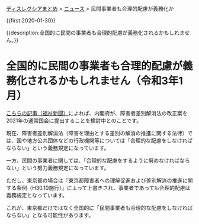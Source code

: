 <!-- heading: 全国的に民間事業者も合理的配慮が義務化されるかもしれません -->

<p class="breadcrumbs"><a href="../index.md">ディスレクシアまとめ</a> > <a href="index.md">ニュース</a> > 民間事業者も合理的配慮が義務化か

{{first:2020-01-30}}

{{description:全国的に民間の事業者も合理的配慮が義務化されるかもしれません。}}

# 全国的に民間の事業者も合理的配慮が義務化されるかもしれません（令和3年1月）

[こちらの記事（福祉新聞）](https://www.fukushishimbun.co.jp/topics/25305)によれば、内閣府が、障害者差別解消法の改正案を2021年の通常国会に提出することを検討中とのことです。

現在、障害者差別解消法（障害を理由とする差別の解消の推進に関する法律）では、国や地方公共団体などの行政機関等については「合理的な配慮をしなければならない」という義務規定になっています。

一方、民間の事業者に関しては、「合理的な配慮をするように努めなければならない」という努力義務規定になっています。

ただし、東京都の場合は『東京都障害者への理解促進および差別解消の推進に関する条例（H30.10施行）』によって上書きされ、事業者であっても合理的配慮は義務規定となっています。

これが、東京都だけではなく全国的に「民間事業者も合理的な配慮をしなければならない」となる可能性があります。
